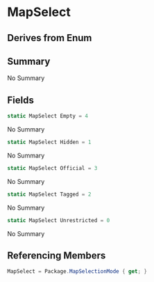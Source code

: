 # MapSelect

## Derives from Enum

## Summary

No Summary
## Fields

```c#
static MapSelect Empty = 4
```
No Summary
```c#
static MapSelect Hidden = 1
```
No Summary
```c#
static MapSelect Official = 3
```
No Summary
```c#
static MapSelect Tagged = 2
```
No Summary
```c#
static MapSelect Unrestricted = 0
```
No Summary
## Referencing Members

```c#
MapSelect = Package.MapSelectionMode { get; } 
```
